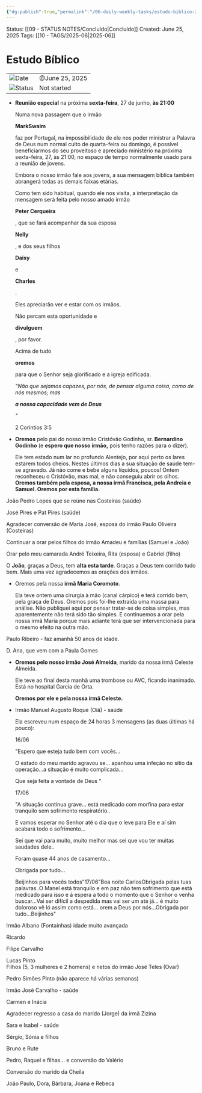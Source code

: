 ```yaml
---
{"dg-publish":true,"permalink":"/06-daily-weekly-tasks/estudo-biblico-25-06-2025/","dgPassFrontmatter":true,"noteIcon":"child","created":"2025-10-16T10:27:05.731+01:00","updated":"2025-10-18T20:52:24.526+01:00"}
---
```


Status: [[09 - STATUS NOTES/Concluído\|Concluído]]
Created: June 25, 2025
Tags: [[10 - TAGS/2025-06\|2025-06]] 

# Estudo Bíblico

|                                                         |                |
| ------------------------------------------------------- | -------------- |
| ![](Dashboard/Attachments/calendar_gray%201289.svg)Date | @June 25, 2025 |
| ![](Dashboard/Attachments/burst_gray%2011.svg)Status    | Not started    |

- **Reunião especial** na próxima **sexta-feira**, 27 de junho, **às 21:00**
    
    Numa nova passagem que o irmão
    
    **MarkSwaim**
    
    faz por Portugal, na impossibilidade de ele nos poder ministrar a Palavra de Deus num normal culto de quarta-feira ou domingo, é possível beneficiarmos do seu proveitoso e apreciado ministério na próxima sexta-feira, 27, às 21:00, no espaço de tempo normalmente usado para a reunião de jovens.
    
    Embora o nosso irmão fale aos jovens, a sua mensagem bíblica também abrangerá todas as demais faixas etárias.
    
    Como tem sido habitual, quando ele nos visita, a interpretação da mensagem será feita pelo nosso amado irmão
    
    **Peter Cerqueira**
    
    , que se fará acompanhar da sua esposa
    
    **Nelly**
    
    , e dos seus filhos
    
    **Daisy**
    
    e
    
    **Charles**
    
    .
    
    Eles apreciarão ver e estar com os irmãos.
    
    Não percam esta oportunidade e
    
    **divulguem**
    
    , por favor.
    
    Acima de tudo
    
    **oremos**
    
    para que o Senhor seja glorificado e a igreja edificada.
    
    _"Não que sejamos capazes, por nós, de pensar alguma coisa, como de nós mesmos; mas_
    
    _**a nossa capacidade vem de Deus**_
    
    _"_
    
    2 Coríntios 3:5
    

- **Oremos** pelo pai do nosso irmão Cristóvão Godinho, sr. **Bernardino Godinho** (e **espero que nosso irmão,** pois tenho razões para o dizer).
    
    Ele tem estado num lar no profundo Alentejo, por aqui perto os lares estarem todos cheios. Nestes últimos dias a sua situação de saúde tem-se agravado. Já não come e bebe alguns líquidos, poucos! Ontem reconheceu o Cristóvão, mas mal, e não conseguiu abrir os olhos.  
    **Oremos também pela esposa, a nossa irmã Francisca, pela Andreia e Samuel. Oremos por esta família.**
    

João Pedro Lopes que se reúne nas Costeiras (saúde)

José Pires e Pat Pires (saúde)

Agradecer conversão de Maria José, esposa do irmão Paulo Oliveira (Costeiras)

Continuar a orar pelos filhos do irmão Amadeu e famílias (Samuel e João)

Orar pelo meu camarada André Teixeira, Rita (esposa) e Gabriel (filho)

O **João**, graças a Deus, tem **alta esta tarde**. Graças a Deus tem corrido tudo bem. Mais uma vez agradecemos as orações dos irmãos.

- Oremos pela nossa **irmã Maria Coromoto**.
    
    Ela teve ontem uma cirurgia à mão (canal cárpico) e terá corrido bem, pela graça de Deus. Oremos pois foi-lhe extraída uma massa para análise. Não publiquei aqui por pensar tratar-se de coisa simples, mas aparentemente não terá sido tão simples. E continuemos a orar pela nossa irmã Maria porque mais adiante terá que ser intervencionada para o mesmo efeito na outra mão. 

Paulo Ribeiro - faz amanhã 50 anos de idade.

D. Ana, que vem com a Paula Gomes

- **Oremos pelo nosso irmão José Almeida**, marido da nossa irmã Celeste Almeida.
    
    Ele teve ao final desta manhã uma trombose ou AVC, ficando inanimado. Está no hospital Garcia de Orta.
    
    **Oremos por ele e pela nossa irmã Celeste.**
    

- Irmão Manuel Augusto Roque (Oiã) - saúde
    
    Ela escreveu num espaço de 24 horas 3 mensagens (as duas últimas há pouco):
    
    16/06
    
    "Espero que esteja tudo bem com vocês...
    
    O estado do meu marido agravou se... apanhou uma infeção no sítio da operação...a situação é muito complicada...
    
    Que seja feita a vontade de Deus "
    
    17/06
    
    "A situação continua grave... está medicado com morfina para estar tranquilo sem sofrimento respiratório..
    
    E vamos esperar no Senhor até o dia que o leve para Ele e aí sim acabará todo o sofrimento...
    
    Sei que vai para muito, muito melhor mas sei que vou ter muitas saudades dele..
    
    Foram quase 44 anos de casamento...
    
    Obrigada por tudo...
    
    Beijinhos para vocês todos"17/06"Boa noite CarlosObrigada pelas tuas palavras..O Manel está tranquilo e em paz não tem sofrimento que está medicado para isso e á espera a todo o momento que o Senhor o venha buscar...Vai ser difícil a despedida mas vai ser um até já... é muito doloroso vê ló assim como está... orem a Deus por nós...Obrigada por tudo...Beijinhos"
    

Irmão Albano (Fontainhas) idade muito avançada

Ricardo

Filipe Carvalho

Lucas Pinto  
Filhos (5, 3 mulheres e 2 homens) e netos do irmão José Teles (Ovar)

Pedro Simões Pinto (não aparece há várias semanas)

Irmão José Carvalho - saúde

Carmen e Inácia

Agradecer regresso a casa do marido (Jorge) da irmã Zizina

Sara e Isabel - saúde

Sérgio, Sónia e filhos

Bruno e Rute

Pedro, Raquel e filhas… e conversão do Valério

Conversão do marido da Cheila

João Paulo, Dora, Bárbara, Joana e Rebeca